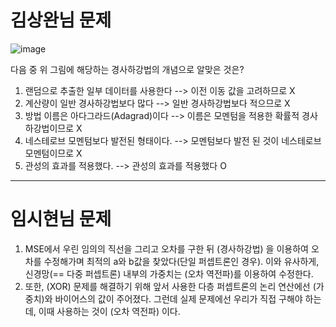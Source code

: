# 김상완님 문제


![image](https://github.com/sejongsmarcle/2024_Winter_Ai_study/assets/81272875/8514d0f8-c70a-43bf-9d7c-f6571d222d70)

다음 중 위 그림에 해당하는 경사하강법의 개념으로 알맞은 것은?

1. 랜덤으로 추출한 일부 데이터를 사용한다  --> 이전 이동 값을 고려하므로 X
2. 계산량이 일반 경사하강법보다 많다  --> 일반 경사하강법보다 적으므로 X
3. 방법 이름은 아다그라드(Adagrad)이다  --> 이름은 모멘텀을 적용한 확률적 경사하강법이므로 X
4. 네스테로브 모멘텀보다 발전된 형태이다.  --> 모멘텀보다 발전 된 것이 네스테로브 모멘텀이므로 X
5. 관성의 효과를 적용했다.  --> 관성의 효과를 적용했다 O

---

# 임시현님 문제
1. MSE에서 우린 임의의 직선을 그리고 오차를 구한 뒤 (경사하강법) 을 이용하여 오차를 수정해가며 최적의 a와 b값을 찾았다(단일 퍼셉트론인 경우). 이와 유사하게, 신경망(== 다중 퍼셉트론) 내부의 가중치는 (오차 역전파)를 이용하여 수정한다.
2. 또한, (XOR) 문제를 해결하기 위해 앞서 사용한 다층 퍼셉트론의 논리 연산에선 (가중치)와 바이어스의 값이 주어졌다. 그런데 실제 문제에선 우리가 직접 구해야 하는데, 이때 사용하는 것이 (오차 역전파) 이다.
